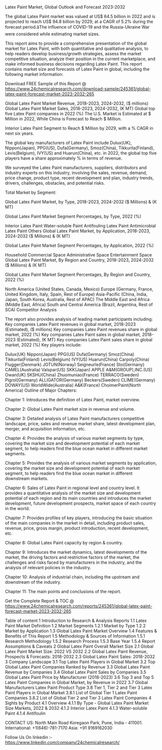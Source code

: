 Latex Paint Market, Global Outlook and Forecast 2023-2032

The global Latex Paint market was valued at US$ 64.5 billion in 2022 and is projected to reach US$ 94.8 billion by 2029, at a CAGR of 5.2% during the forecast period.âThe influence of COVID-19 and the Russia-Ukraine War were considered while estimating market sizes.

This report aims to provide a comprehensive presentation of the global market for Latex Paint, with both quantitative and qualitative analysis, to help readers develop business/growth strategies, assess the market competitive situation, analyze their position in the current marketplace, and make informed business decisions regarding Latex Paint. This report contains market size and forecasts of Latex Paint in global, including the following market information:

Download FREE Sample of this Report @ https://www.24chemicalresearch.com/download-sample/245361/global-latex-paint-forecast-market-2023-2032-265

Global Latex Paint Market Revenue, 2018-2023, 2024-2032, ($ millions)
Global Latex Paint Market Sales, 2018-2023, 2024-2032, (K MT)
Global top five Latex Paint companies in 2022 (%)
The U.S. Market is Estimated at $ Million in 2022, While China is Forecast to Reach $ Million.

Interior Latex Paint Segment to Reach $ Million by 2029, with a % CAGR in next six years.

The global key manufacturers of Latex Paint include Dulux(UK), Nippon(Japan), PPG(US), Dufa(Germany), Smoz(China), Tikkurila(Finland), Levis(Belgium), IVY(US) and Huarun(China), etc. in 2022, the global top five players have a share approximately % in terms of revenue.

We surveyed the Latex Paint manufacturers, suppliers, distributors and industry experts on this industry, involving the sales, revenue, demand, price change, product type, recent development and plan, industry trends, drivers, challenges, obstacles, and potential risks.

Total Market by Segment:

Global Latex Paint Market, by Type, 2018-2023, 2024-2032 ($ Millions) & (K MT)

Global Latex Paint Market Segment Percentages, by Type, 2022 (%)

Interior Latex Paint
Water-soluble Paint
Antifouling Latex Paint
Antimicrobial Latex Paint
Others
Global Latex Paint Market, by Application, 2018-2023, 2024-2032 ($ Millions) & (K MT)

Global Latex Paint Market Segment Percentages, by Application, 2022 (%)

Household
Commercial Space
Administrative Space
Entertainment Space
Global Latex Paint Market, By Region and Country, 2018-2023, 2024-2032 ($ Millions) & (K MT)

Global Latex Paint Market Segment Percentages, By Region and Country, 2022 (%)

North America (United States, Canada, Mexico)
Europe (Germany, France, United Kingdom, Italy, Spain, Rest of Europe)
Asia-Pacific (China, India, Japan, South Korea, Australia, Rest of APAC)
The Middle East and Africa (Middle East, Africa)
South and Central America (Brazil, Argentina, Rest of SCA)
Competitor Analysis

The report also provides analysis of leading market participants including:
Key companies Latex Paint revenues in global market, 2018-2023 (Estimated), ($ millions)
Key companies Latex Paint revenues share in global market, 2022 (%)
Key companies Latex Paint sales in global market, 2018-2023 (Estimated), (K MT)
Key companies Latex Paint sales share in global market, 2022 (%)
Key players include:

Dulux(UK)
Nippon(Japan)
PPG(US)
Dufa(Germany)
Smoz(China)
Tikkurila(Finland)
Levis(Belgium)
IVY(US)
Huarun(China)
Carpoly(China)
Flugger(Denmark)
JOTUN(Norway)
Seigneurle(France)
Sto(Germany)
CAMEL(Australia)
Valspar(US)
SKK(Japan)
APPLE A&M(GROUP),INC.(US)
Owan(UK)
SKSHU(China)
Zhuomuniao(France)
TERRACO(Sweden)
Pigrol(Germany)
ALLIGATOR(Germany)
Beckers(Sweden)
CLIME(Germany)
DOWAY(US)
WorldWide(Australia)
A&K(France)
ChoimerPaint(North America)
Outline of Major Chapters:

Chapter 1: Introduces the definition of Latex Paint, market overview.

Chapter 2: Global Latex Paint market size in revenue and volume.

Chapter 3: Detailed analysis of Latex Paint manufacturers competitive landscape, price, sales and revenue market share, latest development plan, merger, and acquisition information, etc.

Chapter 4: Provides the analysis of various market segments by type, covering the market size and development potential of each market segment, to help readers find the blue ocean market in different market segments.

Chapter 5: Provides the analysis of various market segments by application, covering the market size and development potential of each market segment, to help readers find the blue ocean market in different downstream markets.

Chapter 6: Sales of Latex Paint in regional level and country level. It provides a quantitative analysis of the market size and development potential of each region and its main countries and introduces the market development, future development prospects, market space of each country in the world.

Chapter 7: Provides profiles of key players, introducing the basic situation of the main companies in the market in detail, including product sales, revenue, price, gross margin, product introduction, recent development, etc.

Chapter 8: Global Latex Paint capacity by region & country.

Chapter 9: Introduces the market dynamics, latest developments of the market, the driving factors and restrictive factors of the market, the challenges and risks faced by manufacturers in the industry, and the analysis of relevant policies in the industry.

Chapter 10: Analysis of industrial chain, including the upstream and downstream of the industry.

Chapter 11: The main points and conclusions of the report.

Get the Complete Report & TOC @ https://www.24chemicalresearch.com/reports/245361/global-latex-paint-forecast-market-2023-2032-265

Table of content
1 Introduction to Research & Analysis Reports
1.1 Latex Paint Market Definition
1.2 Market Segments
1.2.1 Market by Type
1.2.2 Market by Application
1.3 Global Latex Paint Market Overview
1.4 Features & Benefits of This Report
1.5 Methodology & Sources of Information
1.5.1 Research Methodology
1.5.2 Research Process
1.5.3 Base Year
1.5.4 Report Assumptions & Caveats
2 Global Latex Paint Overall Market Size
2.1 Global Latex Paint Market Size: 2022 VS 2032
2.2 Global Latex Paint Revenue, Prospects & Forecasts: 2018-2032
2.3 Global Latex Paint Sales: 2018-2032
3 Company Landscape
3.1 Top Latex Paint Players in Global Market
3.2 Top Global Latex Paint Companies Ranked by Revenue
3.3 Global Latex Paint Revenue by Companies
3.4 Global Latex Paint Sales by Companies
3.5 Global Latex Paint Price by Manufacturer (2018-2023)
3.6 Top 3 and Top 5 Latex Paint Companies in Global Market, by Revenue in 2022
3.7 Global Manufacturers Latex Paint Product Type
3.8 Tier 1, Tier 2 and Tier 3 Latex Paint Players in Global Market
3.8.1 List of Global Tier 1 Latex Paint Companies
3.8.2 List of Global Tier 2 and Tier 3 Latex Paint Companies
4 Sights by Product
4.1 Overview
4.1.1 By Type - Global Latex Paint Market Size Markets, 2022 & 2032
4.1.2 Interior Latex Paint
4.1.3 Water-soluble Paint
4.1.4 Antifoulin

CONTACT US:
North Main Road Koregaon Park, Pune, India - 411001.
International: +1(646)-781-7170
Asia: +91 9169162030

Follow Us On linkedin :- https://www.linkedin.com/company/24chemicalresearch/
